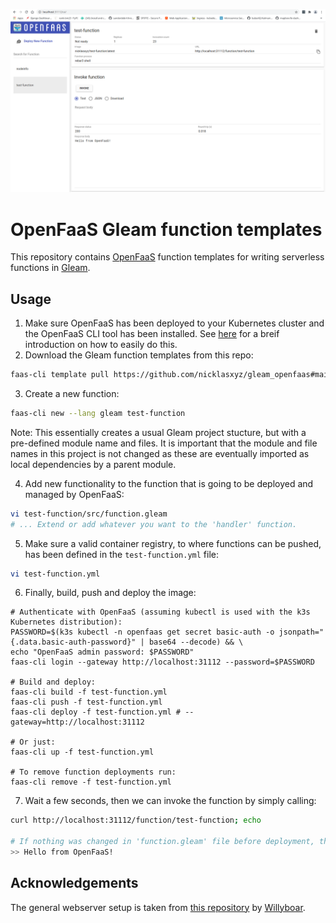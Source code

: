 ![](preview/preview.png)

# OpenFaaS Gleam function templates

This repository contains [OpenFaaS](https://github.com/openfaas) function templates for writing serverless functions in [Gleam](https://github.com/gleam-lang/gleam).

## Usage

1. Make sure OpenFaaS has been deployed to your Kubernetes cluster and the OpenFaaS CLI tool has been installed. See [here](./OpenFaaS.md) for a breif introduction on how to easily do this.
2. Download the Gleam function templates from this repo:
```bash
faas-cli template pull https://github.com/nicklasxyz/gleam_openfaas#main
```
3. Create a new function:
``` bash
faas-cli new --lang gleam test-function
```
Note: This essentially creates a usual Gleam project stucture, but with a pre-defined module name and files. It is important that the module and file names in this project is not changed as these are eventually imported as local dependencies by a parent module.

4. Add new functionality to the function that is going to be deployed and managed by OpenFaaS:
``` bash
vi test-function/src/function.gleam
# ... Extend or add whatever you want to the 'handler' function.  
```
5. Make sure a valid container registry, to where functions can be pushed, has been defined in the `test-function.yml` file:
``` bash
vi test-function.yml
```
6. Finally, build, push and deploy the image:
```
# Authenticate with OpenFaaS (assuming kubectl is used with the k3s Kubernetes distribution):
PASSWORD=$(k3s kubectl -n openfaas get secret basic-auth -o jsonpath="{.data.basic-auth-password}" | base64 --decode) && \
echo "OpenFaaS admin password: $PASSWORD"
faas-cli login --gateway http://localhost:31112 --password=$PASSWORD

# Build and deploy:
faas-cli build -f test-function.yml
faas-cli push -f test-function.yml
faas-cli deploy -f test-function.yml # --gateway=http://localhost:31112

# Or just:
faas-cli up -f test-function.yml

# To remove function deployments run:
faas-cli remove -f test-function.yml
```
7. Wait a few seconds, then we can invoke the function by simply calling:
```bash
curl http://localhost:31112/function/test-function; echo

# If nothing was changed in 'function.gleam' file before deployment, then we should just see the default message:
>> Hello from OpenFaaS!
```

## Acknowledgements

The general webserver setup is taken from [this repository](https://github.com/Willyboar/weby) by [Willyboar](https://github.com/Willyboar).